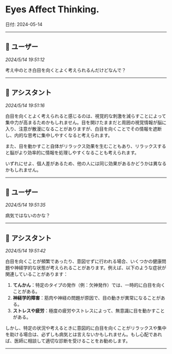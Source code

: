 # Eyes Affect Thinking.

日付: 2024-05-14

---

## 👤 ユーザー
*2024/5/14 19:51:12*

考え中のとき白目を向くとよく考えられるんだけどなんで？

---

## 🤖 アシスタント
*2024/5/14 19:51:16*

白目を向くとよく考えられると感じるのは、視覚的な刺激を減らすことによって集中力が高まるためかもしれません。目を開けたままだと周囲の視覚情報が脳に入り、注意が散漫になることがありますが、白目を向くことでその情報を遮断し、内的な思考に集中しやすくなると考えられます。

また、目を動かすこと自体がリラックス効果を生むこともあり、リラックスすると脳がより効率的に情報を処理しやすくなることも考えられます。

いずれにせよ、個人差があるため、他の人には同じ効果があるかどうかは異なるかもしれません。

---

## 👤 ユーザー
*2024/5/14 19:51:35*

病気ではないのかな？

---

## 🤖 アシスタント
*2024/5/14 19:51:42*

白目を向くことが頻繁であったり、意図せずに行われる場合、いくつかの健康問題や神経学的な状態が考えられることがあります。例えば、以下のような症状が関連していることがあります：

1. **てんかん**：特定のタイプの発作（例：欠神発作）では、一時的に白目を向くことがある。
2. **神経学的障害**：筋肉や神経の問題が原因で、目の動きが異常になることがある。
3. **ストレスや疲労**：極度の疲労やストレスによって、無意識に目を動かすことがある。

しかし、特定の状況や考えるときに意図的に白目を向くことがリラックスや集中を助ける場合は、必ずしも病気とは言えないかもしれません。もし心配であれば、医師に相談して適切な診断を受けることをお勧めします。

---
